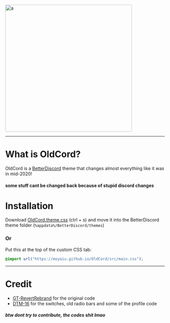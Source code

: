 <img src="https://cdn.discordapp.com/attachments/827938615958831134/928963957601996830/oldcord.png" alt="a" style="border-radius: 3px" height="400" >

---

# What is OldCord?

OldCord is a [BetterDiscord](https://betterdiscord.app " ") theme that changes almost everything like it was in mid-2020!

#### some stuff cant be changed back because of stupid discord changes

# Installation

Download [OldCord.theme.css](https://github.com/moyaiu/OldCord/blob/main/OldCord.theme.css " ") (ctrl + s) and move it into the BetterDiscord theme folder (`%appdata%/BetterDiscord/themes`)

### Or

Put this at the top of the custom CSS tab:

```css
@import url("https://moyaiu.github.io/OldCord/src/main.css");
```

---

# Credit

-   [GT-RevertRebrand](https://github.com/Goose-Nest/GT-RevertRebrand) for the original code
-   [DTM-16](https://github.com/XYZenix/DTM-16) for the switches, old radio bars and some of the profile code

##### btw dont try to contribute, the codes shit lmao
